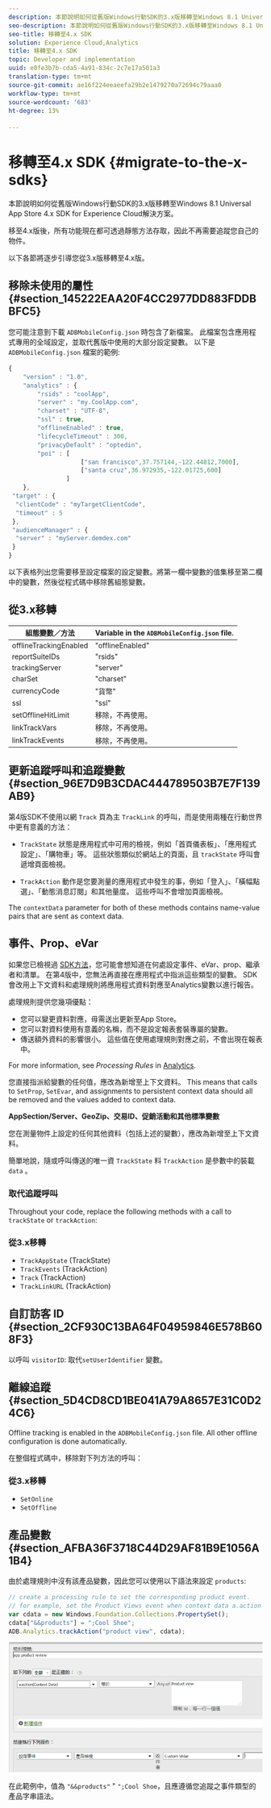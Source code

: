 ```yaml
---
description: 本節說明如何從舊版Windows行動SDK的3.x版移轉至Windows 8.1 Universal App Store 4.x SDK for Experience Cloud解決方案。
seo-description: 本節說明如何從舊版Windows行動SDK的3.x版移轉至Windows 8.1 Universal App Store 4.x SDK for Experience Cloud解決方案。
seo-title: 移轉至4.x SDK
solution: Experience Cloud,Analytics
title: 移轉至4.x SDK
topic: Developer and implementation
uuid: e0fe3b7b-cda5-4a91-834c-2c7e17a501a3
translation-type: tm+mt
source-git-commit: ae16f224eeaeefa29b2e1479270a72694c79aaa0
workflow-type: tm+mt
source-wordcount: '683'
ht-degree: 13%

---
```



# 移轉至4.x SDK {#migrate-to-the-x-sdks}

本節說明如何從舊版Windows行動SDK的3.x版移轉至Windows 8.1 Universal App Store 4.x SDK for Experience Cloud解決方案。

移至4.x版後，所有功能現在都可透過靜態方法存取，因此不再需要追蹤您自己的物件。

以下各節將逐步引導您從3.x版移轉至4.x版。

## 移除未使用的屬性 {#section_145222EAA20F4CC2977DD883FDDBBFC5}

您可能注意到下載 `ADBMobileConfig.json` 時包含了新檔案。 此檔案包含應用程式專用的全域設定，並取代舊版中使用的大部分設定變數。 以下是 `ADBMobileConfig.json` 檔案的範例:

```js
{ 
    "version" : "1.0", 
    "analytics" : { 
        "rsids" : "coolApp", 
        "server" : "my.CoolApp.com", 
        "charset" : "UTF-8", 
        "ssl" : true, 
        "offlineEnabled" : true, 
        "lifecycleTimeout" : 300, 
        "privacyDefault" : "optedin", 
        "poi" : [ 
                    ["san francisco",37.757144,-122.44812,7000], 
                    ["santa cruz",36.972935,-122.01725,600] 
                ] 
    }, 
 "target" : { 
  "clientCode" : "myTargetClientCode", 
  "timeout" : 5 
 }, 
 "audienceManager" : { 
  "server" : "myServer.demdex.com" 
 } 
}
```

以下表格列出您需要移至設定檔案的設定變數。將第一欄中變數的值集移至第二欄中的變數，然後從程式碼中移除舊組態變數。

## 從3.x移轉

| 組態變數／方法 | Variable in the `ADBMobileConfig.json` file. |
|--- |--- |
| offlineTrackingEnabled | &quot;offlineEnabled&quot; |
| reportSuiteIDs | &quot;rsids&quot; |
| trackingServer | &quot;server&quot; |
| charSet | &quot;charset&quot; |
| currencyCode | &quot;貨幣&quot; |
| ssl | &quot;ssl&quot; |
| setOfflineHitLimit | 移除，不再使用。 |
| linkTrackVars | 移除，不再使用。 |
| linkTrackEvents | 移除，不再使用。 |

## 更新追蹤呼叫和追蹤變數 {#section_96E7D9B3CDAC444789503B7E7F139AB9}

第4版SDK不使用以網 `Track` 頁為主 `TrackLink` 的呼叫，而是使用兩種在行動世界中更有意義的方法：

* `TrackState` 狀態是應用程式中可用的檢視，例如「首頁儀表板」、「應用程式設定」、「購物車」等。 這些狀態類似於網站上的頁面，且 `trackState` 呼叫會遞增頁面檢視。

* `TrackAction` 動作是您要測量的應用程式中發生的事，例如「登入」、「橫幅點選」、「動態消息訂閱」和其他量度。 這些呼叫不會增加頁面檢視。

The `contextData` parameter for both of these methods contains name-value pairs that are sent as context data.

## 事件、Prop、eVar

如果您已檢視過 [SDK方法](/help/windows-appstore/c-configuration/methods.md)，您可能會想知道在何處設定事件、eVar、prop、繼承者和清單。 在第4版中，您無法再直接在應用程式中指派這些類型的變數。 SDK會改用上下文資料和處理規則將應用程式資料對應至Analytics變數以進行報告。

處理規則提供您幾項優點：

* 您可以變更資料對應，毋需送出更新至App Store。
* 您可以對資料使用有意義的名稱，而不是設定報表套裝專屬的變數。
* 傳送額外資料的影響很小。 這些值在使用處理規則對應之前，不會出現在報表中。

For more information, see *Processing Rules* in [Analytics](/help/windows-appstore/analytics/analytics.md).

您直接指派給變數的任何值，應改為新增至上下文資料。 This means that calls to `SetProp`, `SetEvar`, and assignments to persistent context data should all be removed and the values added to context data.

**AppSection/Server、GeoZip、交易ID、促銷活動和其他標準變數**

您在測量物件上設定的任何其他資料（包括上述的變數），應改為新增至上下文資料。

簡單地說，隨或呼叫傳送的唯一資 `TrackState` 料 `TrackAction` 是參數中的裝載 `data` 。

### 取代追蹤呼叫

Throughout your code, replace the following methods with a call to `trackState` or `trackAction`:

### 從3.x移轉

* `TrackAppState` (TrackState)
* `TrackEvents` (TrackAction)
* `Track` (TrackAction)
* `TrackLinkURL` (TrackAction)

## 自訂訪客 ID {#section_2CF930C13BA64F04959846E578B608F3}

以呼叫 `visitorID`: 取代`setUserIdentifier` 變數。

## 離線追蹤 {#section_5D4CD8CD1BE041A79A8657E31C0D24C6}

Offline tracking is enabled in the `ADBMobileConfig.json` file. All other offline configuration is done automatically.

在整個程式碼中，移除對下列方法的呼叫：

### 從3.x移轉

* `SetOnline`
* `SetOffline`

## 產品變數 {#section_AFBA36F3718C44D29AF81B9E1056A1B4}

由於處理規則中沒有該產品變數，因此您可以使用以下語法來設定 `products`:

```js
// create a processing rule to set the corresponding product event. 
// for example, set the Product Views event when context data a.action = "product view" 
var cdata = new Windows.Foundation.Collections.PropertySet(); 
cdata["&&products"] = ";Cool Shoe"; 
ADB.Analytics.trackAction("product view", cdata);
```

![](assets/prod-view.png)

在此範例中，值為 `"&&products"` &quot; `";Cool Shoe`，且應遵循您追蹤之事件類型的產品字串語法。
